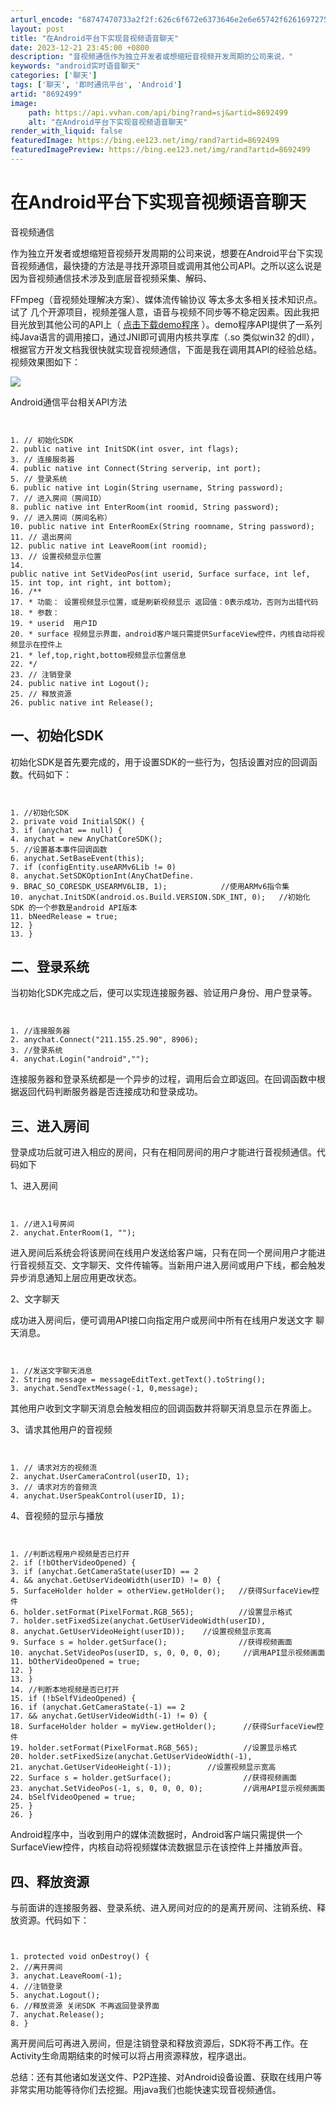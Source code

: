 ```yaml
---
arturl_encode: "68747470733a2f2f:626c6f672e6373646e2e6e65742f6261697275695f416c6c65:6e2f61727469636c652f64657461696c732f38363932343939"
layout: post
title: "在Android平台下实现音视频语音聊天"
date: 2023-12-21 23:45:00 +0800
description: "音视频通信作为独立开发者或想缩短音视频开发周期的公司来说，"
keywords: "android实时语音聊天"
categories: ['聊天']
tags: ['聊天', '即时通讯平台', 'Android']
artid: "8692499"
image:
    path: https://api.vvhan.com/api/bing?rand=sj&artid=8692499
    alt: "在Android平台下实现音视频语音聊天"
render_with_liquid: false
featuredImage: https://bing.ee123.net/img/rand?artid=8692499
featuredImagePreview: https://bing.ee123.net/img/rand?artid=8692499
---
```


# 在Android平台下实现音视频语音聊天

音视频通信

作为独立开发者或想缩短音视频开发周期的公司来说，想要在Android平台下实现音视频通信，最快捷的方法是寻找开源项目或调用其他公司API。之所以这么说是因为音视频通信技术涉及到底层音视频采集、解码、

FFmpeg（音视频处理解决方案）、媒体流传输协议
等太多太多相关技术知识点。试了 几个开源项目，视频差强人意，语音与视频不同步等不稳定因素。因此我把目光放到其他公司的API上（
[点击下载demo程序](http://www.anychat.cn/)
）。demo程序API提供了一系列纯Java语言的调用接口，通过JNI即可调用内核共享库（.so 类似win32 的dll），根据官方开发文档我很快就实现音视频通信，下面是我在调用其API的经验总结。视频效果图如下：

[![](https://i-blog.csdnimg.cn/blog_migrate/3325ad2dd84d4bb99a6dc4c98e11ed51.png)](https://i-blog.csdnimg.cn/blog_migrate/3325ad2dd84d4bb99a6dc4c98e11ed51.png)

Android通信平台相关API方法

```


1. // 初始化SDK
2. public native int InitSDK(int osver, int flags);
3. // 连接服务器
4. public native int Connect(String serverip, int port);
5. // 登录系统
6. public native int Login(String username, String password);
7. // 进入房间（房间ID）
8. public native int EnterRoom(int roomid, String password);
9. // 进入房间（房间名称）
10. public native int EnterRoomEx(String roomname, String password);
11. // 退出房间
12. public native int LeaveRoom(int roomid);
13. // 设置视频显示位置
14. public native int SetVideoPos(int userid, Surface surface, int lef,
15. int top, int right, int bottom);
16. /**
17. * 功能： 设置视频显示位置，或是刷新视频显示 返回值：0表示成功，否则为出错代码
18. * 参数：
19. * userid  用户ID
20. * surface 视频显示界面，android客户端只需提供SurfaceView控件，内核自动将视频显示在控件上
21. * lef,top,right,bottom视频显示位置信息
22. */
23. // 注销登录
24. public native int Logout();
25. // 释放资源
26. public native int Release();

```

## 一、初始化SDK

初始化SDK是首先要完成的，用于设置SDK的一些行为，包括设置对应的回调函数。代码如下：

```


1. //初始化SDK
2. private void InitialSDK() {
3. if (anychat == null) {
4. anychat = new AnyChatCoreSDK();
5. //设置基本事件回调函数
6. anychat.SetBaseEvent(this);
7. if (configEntity.useARMv6Lib != 0)
8. anychat.SetSDKOptionInt(AnyChatDefine.
9. BRAC_SO_CORESDK_USEARMV6LIB, 1);            //使用ARMv6指令集
10. anychat.InitSDK(android.os.Build.VERSION.SDK_INT, 0);   //初始化SDK 的一个参数是android API版本
11. bNeedRelease = true;
12. }
13. }

```

## 二、登录系统

当初始化SDK完成之后，便可以实现连接服务器、验证用户身份、用户登录等。

```


1. //连接服务器
2. anychat.Connect("211.155.25.90", 8906);
3. //登录系统
4. anychat.Login("android","");

```

连接服务器和登录系统都是一个异步的过程，调用后会立即返回。在回调函数中根据返回代码判断服务器是否连接成功和登录成功。

## 三、进入房间

登录成功后就可进入相应的房间，只有在相同房间的用户才能进行音视频通信。代码如下

1、进入房间

```


1. //进入1号房间
2. anychat.EnterRoom(1, "");

```

进入房间后系统会将该房间在线用户发送给客户端，只有在同一个房间用户才能进行音视频互交、文字聊天、文件传输等。当新用户进入房间或用户下线，都会触发异步消息通知上层应用更改状态。

2、文字聊天

成功进入房间后，便可调用API接口向指定用户或房间中所有在线用户发送文字 聊天消息。

```


1. //发送文字聊天消息
2. String message = messageEditText.getText().toString();
3. anychat.SendTextMessage(-1, 0,message);

```

其他用户收到文字聊天消息会触发相应的回调函数并将聊天消息显示在界面上。

3、请求其他用户的音视频

```


1. // 请求对方的视频流
2. anychat.UserCameraControl(userID, 1);
3. // 请求对方的音频流
4. anychat.UserSpeakControl(userID, 1);

```

4、音视频的显示与播放

```


1. //判断远程用户视频是否已打开
2. if (!bOtherVideoOpened) {
3. if (anychat.GetCameraState(userID) == 2
4. && anychat.GetUserVideoWidth(userID) != 0) {
5. SurfaceHolder holder = otherView.getHolder();   //获得SurfaceView控件
6. holder.setFormat(PixelFormat.RGB_565);          //设置显示格式
7. holder.setFixedSize(anychat.GetUserVideoWidth(userID),
8. anychat.GetUserVideoHeight(userID));    //设置视频显示宽高
9. Surface s = holder.getSurface();                //获得视频画面
10. anychat.SetVideoPos(userID, s, 0, 0, 0, 0);     //调用API显示视频画面
11. bOtherVideoOpened = true;
12. }
13. }
14. //判断本地视频是否已打开
15. if (!bSelfVideoOpened) {
16. if (anychat.GetCameraState(-1) == 2
17. && anychat.GetUserVideoWidth(-1) != 0) {
18. SurfaceHolder holder = myView.getHolder();      //获得SurfaceView控件
19. holder.setFormat(PixelFormat.RGB_565);          //设置显示格式
20. holder.setFixedSize(anychat.GetUserVideoWidth(-1),
21. anychat.GetUserVideoHeight(-1));        //设置视频显示宽高
22. Surface s = holder.getSurface();                //获得视频画面
23. anychat.SetVideoPos(-1, s, 0, 0, 0, 0);         //调用API显示视频画面
24. bSelfVideoOpened = true;
25. }
26. }

```

Android程序中，当收到用户的媒体流数据时，Android客户端只需提供一个SurfaceView控件，内核自动将视频媒体流数据显示在该控件上并播放声音。

## 四、释放资源

与前面讲的连接服务器、登录系统、进入房间对应的的是离开房间、注销系统、释放资源。代码如下：

```


1. protected void onDestroy() {
2. //离开房间
3. anychat.LeaveRoom(-1);
4. //注销登录
5. anychat.Logout();
6. //释放资源 关闭SDK 不再返回登录界面
7. anychat.Release();
8. }

```

离开房间后可再进入房间，但是注销登录和释放资源后，SDK将不再工作。在Activity生命周期结束的时候可以将占用资源释放，程序退出。

总结：还有其他诸如发送文件、P2P连接、对Android设备设置、获取在线用户等非常实用功能等待你们去挖掘。用java我们也能快速实现音视频通信。